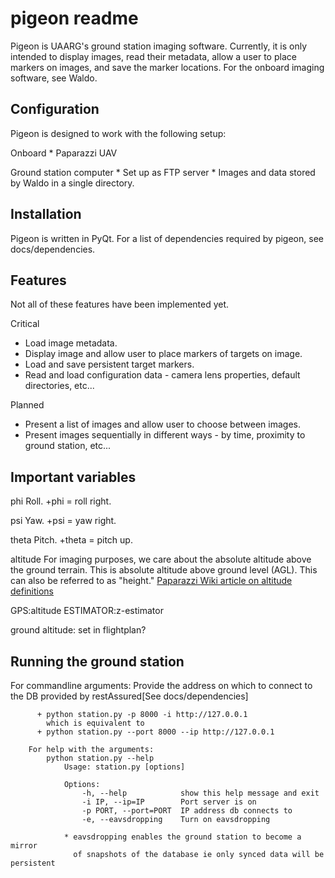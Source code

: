 pigeon readme
=============
Pigeon is UAARG's ground station imaging software.
Currently, it is only intended to display images, read their metadata, allow a user to place markers on images, and save the marker locations.
For the onboard imaging software, see Waldo.

Configuration
-------------
Pigeon is designed to work with the following setup:

Onboard
	* Paparazzi UAV
	
Ground station computer
	* Set up as FTP server
	* Images and data stored by Waldo in a single directory. 

Installation
------------
Pigeon is written in PyQt.
For a list of dependencies required by pigeon, see docs/dependencies.

Features
--------
Not all of these features have been implemented yet.

Critical
* Load image metadata.
* Display image and allow user to place markers of targets on image.
* Load and save persistent target markers.
* Read and load configuration data - camera lens properties, default directories, etc...

Planned
* Present a list of images and allow user to choose between images.
* Present images sequentially in different ways - by time, proximity to ground station, etc...


Important variables
-------------------
phi
Roll. +phi = roll right.

psi
Yaw. +psi = yaw right.

theta
Pitch. +theta = pitch up.

altitude
For imaging purposes, we care about the absolute altitude above the ground terrain.
This is absolute altitude above ground level (AGL). This can also be referred to as "height."
[Paparazzi Wiki article on altitude definitions](http://wiki.paparazziuav.org/wiki/Demystified/Altitude_and_Height)

GPS:altitude
ESTIMATOR:z-estimator

ground altitude: set in flightplan?

Running the ground station
--------------------------
For commandline arguments:
        Provide the address on which to connect to the DB provided by restAssured[See docs/dependencies]
        
          + python station.py -p 8000 -i http://127.0.0.1
            which is equivalent to 
          + python station.py --port 8000 --ip http://127.0.0.1

        For help with the arguments:
            python station.py --help
                Usage: station.py [options]

                Options:
                    -h, --help            show this help message and exit
                    -i IP, --ip=IP        Port server is on
                    -p PORT, --port=PORT  IP address db connects to
                    -e, --eavsdropping    Turn on eavsdropping 

                * eavsdropping enables the ground station to become a mirror
                  of snapshots of the database ie only synced data will be persistent
